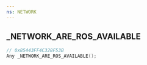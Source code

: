 ```yaml
---
ns: NETWORK
---
```

## _NETWORK_ARE_ROS_AVAILABLE

```c
// 0x85443FF4C328F53B
Any _NETWORK_ARE_ROS_AVAILABLE();
```

